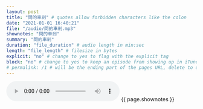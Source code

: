 ```yaml
---
layout: post
title: "問的車剎" # quotes allow forbidden characters like the colon
date: "2021-01-01 16:40:21"
file: "/audio/問的車剎.mp3"
shownotes: "問的車剎"
summary: "問的車剎"
duration: "file_duration" # audio length in min:sec
length: "file_length" # filesize in bytes
explicit: "no" # change to yes to flag with the explicit tag
block: "no" # change to yes to keep an episode from showing up in iTunes
# permalink: /1 # will be the ending part of the pages URL, delete to default to the title
---
```


<audio controls>
<source src="{{site.url}}{{site.baseurl}}{{ page.file }}" type="audio/x-mp3">
Your browser does not support the audio element.
</audio>
{{ page.shownotes }}
